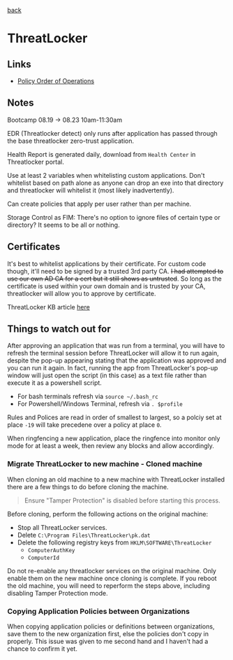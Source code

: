 [back](./README.md)

# ThreatLocker

## Links

- [Policy Order of Operations](./Policy_Order_Of_Operation.md)

## Notes

Bootcamp 08.19 -> 08.23 10am-11:30am

EDR (Threatlocker detect) only runs after application has passed through the base threatlocker zero-trust application. 

Health Report is generated daily, download from `Health Center` in Threatlocker portal. 

Use at least 2 variables when whitelisting custom applications. Don't whitelist based on path alone as anyone can drop an exe into that directory and threatlocker will whitelist it (most likely inadvertently). 

Can create policies that apply per user rather than per machine. 

Storage Control as FIM: There's no option to ignore files of certain type or directory? It seems to be all or nothing. 

## Certificates

It's best to whitelist applications by their certificate. For custom code though, it'll need to be signed by a trusted 3rd party CA. ~~I had attempted to use our own AD CA for a cert but it still shows as untrusted~~. So long as the certificate is used within your own domain and is trusted by your CA, threatlocker will allow you to approve by certificate. 

ThreatLocker KB article [here](https://threatlocker.kb.help/unverified-certificates/) 

## Things to watch out for

After approving an application that was run from a terminal, you will have to refresh the terminal session before ThreatLocker will allow it to run again, despite the pop-up appearing stating that the application was approved and you can run it again. In fact, running the app from ThreatLocker's pop-up window will just open the script (in this case) as a text file rather than execute it as a powershell script.

- For bash terminals refresh via `source ~/.bash_rc`
- For Powershell/Windows Terminal, refresh via `. $profile`
  
Rules and Polices are read in order of smallest to largest, so a polciy set at place `-19` will take precedene over a policy at place `0`. 

When ringfencing a new application, place the ringfence into monitor only mode for at least a week, then review any blocks and allow accordingly. 

### Migrate ThreatLocker to new machine - Cloned machine

When cloning an old machine to a new machine with ThreatLocker installed there are a few things to do before cloning the machine. 

> Ensure "Tamper Protection" is disabled before starting this process.

Before cloning, perform the following actions on the original machine: 

- Stop all ThreatLocker services. 
- Delete `C:\Program Files\ThreatLocker\pk.dat`
- Delete the following registry keys from `HKLM\SOFTWARE\ThreatLocker`
  - `ComputerAuthKey`
  - `ComputerId`

Do not re-enable any threatlocker services on the original machine. Only enable them on the new machine once cloning is complete. If you reboot the old machine, you will need to reperform the steps above, including disabling Tamper Protection mode. 

### Copying Application Policies between Organizations

When copying application policies or definitions between organizations, save them to the new organization first, else the policies don't copy in properly. This issue was given to me second hand and I haven't had a chance to confirm it yet. 